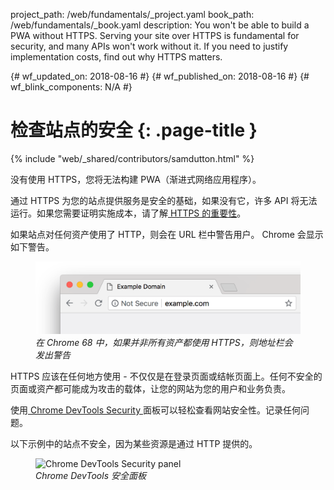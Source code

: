 project_path: /web/fundamentals/_project.yaml
book_path: /web/fundamentals/_book.yaml
description: You won't be able to build a PWA without HTTPS. Serving your site over HTTPS is fundamental for security, and many APIs won't work without it. If you need to justify implementation costs, find out why HTTPS matters.

{# wf_updated_on: 2018-08-16 #} {# wf_published_on: 2018-08-16 #} {# wf_blink_components: N/A #}

# 检查站点的安全 {: .page-title }

{% include "web/_shared/contributors/samdutton.html" %}

没有使用 HTTPS，您将无法构建 PWA（渐进式网络应用程序）。

通过 HTTPS 为您的站点提供服务是安全的基础，如果没有它，许多 API 将无法运行。如果您需要证明实施成本，请了解[ HTTPS 的重要性](/web/fundamentals/security/encrypt-in-transit/why-https)。

如果站点对任何资产使用了 HTTP，则会在 URL 栏中警告用户。 Chrome 会显示如下警告。

<figure>
  <img src="https://github.com/google/WebFundamentals/blob/master/src/content/en/fundamentals/performance/audit/images/not-secure.png?raw=true" alt="Chrome 'not secure' warning">
  <figcaption><em>在 Chrome 68 中，如果并非所有资产都使用 HTTPS，则地址栏会发出警告</em></figcaption>
</figure>

HTTPS 应该在任何地方使用 - 不仅仅是在登录页面或结帐页面上。任何不安全的页面或资产都可能成为攻击的载体，让您的网站为您的用户和业务负责。

使用[ Chrome DevTools Security ](/web/tools/chrome-devtools/security)面板可以轻松查看网站安全性。记录任何问题。

以下示例中的站点不安全，因为某些资源是通过 HTTP 提供的。

<figure>
  <img src="https://github.com/google/WebFundamentals/blob/master/src/content/en/fundamentals/performance/audit/images/devtools-security-1000.png?raw=true" srcset="images/devtools-security-500.png
  500w, images/devtools-security-1000.png 1000w" alt="Chrome DevTools Security panel">
<figcaption><em>Chrome DevTools 安全面板</em></figcaption> </figure> <br>
